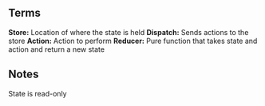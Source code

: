 ## Terms
**Store:** Location of where the state is held
**Dispatch:** Sends actions to the store
**Action:** Action to perform
**Reducer:** Pure function that takes state and action and return a new state

## Notes
State is read-only